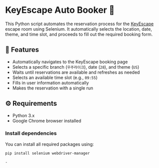 # KeyEscape Auto Booker 🎯

This Python script automates the reservation process for the [KeyEscape](https://www.keyescape.co.kr/) escape room using Selenium. It automatically selects the location, date, theme, and time slot, and proceeds to fill out the required booking form.

## 📌 Features

- Automatically navigates to the KeyEscape booking page
- Selects a specific branch (`우주라이크`), date (`28`), and theme (`US`)
- Waits until reservations are available and refreshes as needed
- Selects an available time slot (e.g., `09:55`)
- Fills in user information automatically
- Makes the reservation with a single run

## ⚙️ Requirements

- Python 3.x
- Google Chrome browser installed

### Install dependencies

You can install all required packages using:

```bash
pip install selenium webdriver-manager

- 
